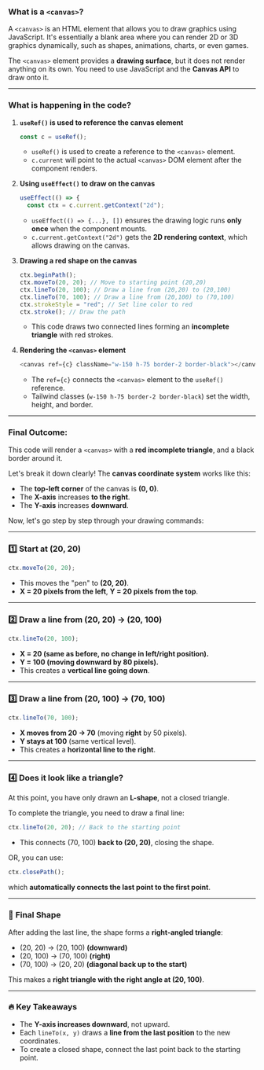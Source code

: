 ### What is a `<canvas>`?

A `<canvas>` is an HTML element that allows you to draw graphics using JavaScript. It's essentially a blank area where you can render 2D or 3D graphics dynamically, such as shapes, animations, charts, or even games.

The `<canvas>` element provides a **drawing surface**, but it does not render anything on its own. You need to use JavaScript and the **Canvas API** to draw onto it.

---

### What is happening in the code?

1. **`useRef()` is used to reference the canvas element**  
   ```js
   const c = useRef();
   ```
   - `useRef()` is used to create a reference to the `<canvas>` element.
   - `c.current` will point to the actual `<canvas>` DOM element after the component renders.

2. **Using `useEffect()` to draw on the canvas**  
   ```js
   useEffect(() => {
     const ctx = c.current.getContext("2d");
   ```
   - `useEffect(() => {...}, [])` ensures the drawing logic runs **only once** when the component mounts.
   - `c.current.getContext("2d")` gets the **2D rendering context**, which allows drawing on the canvas.

3. **Drawing a red shape on the canvas**  
   ```js
   ctx.beginPath();
   ctx.moveTo(20, 20); // Move to starting point (20,20)
   ctx.lineTo(20, 100); // Draw a line from (20,20) to (20,100)
   ctx.lineTo(70, 100); // Draw a line from (20,100) to (70,100)
   ctx.strokeStyle = "red"; // Set line color to red
   ctx.stroke(); // Draw the path
   ```
   - This code draws two connected lines forming an **incomplete triangle** with red strokes.

4. **Rendering the `<canvas>` element**  
   ```js
   <canvas ref={c} className="w-150 h-75 border-2 border-black"></canvas>
   ```
   - The `ref={c}` connects the `<canvas>` element to the `useRef()` reference.
   - Tailwind classes (`w-150 h-75 border-2 border-black`) set the width, height, and border.

---

### Final Outcome:
This code will render a `<canvas>` with a **red incomplete triangle**, and a black border around it.

Let's break it down clearly! The **canvas coordinate system** works like this:

- The **top-left corner** of the canvas is **(0, 0)**.
- The **X-axis** increases **to the right**.
- The **Y-axis** increases **downward**.

Now, let's go step by step through your drawing commands:

---

### 1️⃣ **Start at (20, 20)**  
```js
ctx.moveTo(20, 20);
```
- This moves the "pen" to **(20, 20)**.
- **X = 20 pixels from the left**, **Y = 20 pixels from the top**.

---

### 2️⃣ **Draw a line from (20, 20) → (20, 100)**  
```js
ctx.lineTo(20, 100);
```
- **X = 20 (same as before, no change in left/right position).**
- **Y = 100 (moving downward by 80 pixels).**
- This creates a **vertical line going down**.

---

### 3️⃣ **Draw a line from (20, 100) → (70, 100)**  
```js
ctx.lineTo(70, 100);
```
- **X moves from 20 → 70** (moving **right** by 50 pixels).
- **Y stays at 100** (same vertical level).
- This creates a **horizontal line to the right**.

---

### 4️⃣ **Does it look like a triangle?**
At this point, you have only drawn an **L-shape**, not a closed triangle.  

To complete the triangle, you need to draw a final line:

```js
ctx.lineTo(20, 20); // Back to the starting point
```
- This connects (70, 100) **back to (20, 20)**, closing the shape.

OR, you can use:
```js
ctx.closePath();
```
which **automatically connects the last point to the first point**.

---

### 🔺 **Final Shape**
After adding the last line, the shape forms a **right-angled triangle**:

- (20, 20) → (20, 100) **(downward)**
- (20, 100) → (70, 100) **(right)**
- (70, 100) → (20, 20) **(diagonal back up to the start)**

This makes a **right triangle with the right angle at (20, 100)**.

---

### 🔥 **Key Takeaways**
- The **Y-axis increases downward**, not upward.
- Each `lineTo(x, y)` draws a **line from the last position** to the new coordinates.
- To create a closed shape, connect the last point back to the starting point.